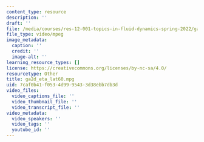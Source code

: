 ```yaml
---
content_type: resource
description: ''
draft: ''
file: /media/courses/res-12-001-topics-in-fluid-dynamics-spring-2022/ga2d_eta_lat60.mpg
file_type: video/mpeg
image_metadata:
  caption: ''
  credit: ''
  image-alt: ''
learning_resource_types: []
license: https://creativecommons.org/licenses/by-nc-sa/4.0/
resourcetype: Other
title: ga2d_eta_lat60.mpg
uid: 7caf0b41-f053-4d99-9543-3d38ebb7db3d
video_files:
  video_captions_file: ''
  video_thumbnail_file: ''
  video_transcript_file: ''
video_metadata:
  video_speakers: ''
  video_tags: ''
  youtube_id: ''
---
```

